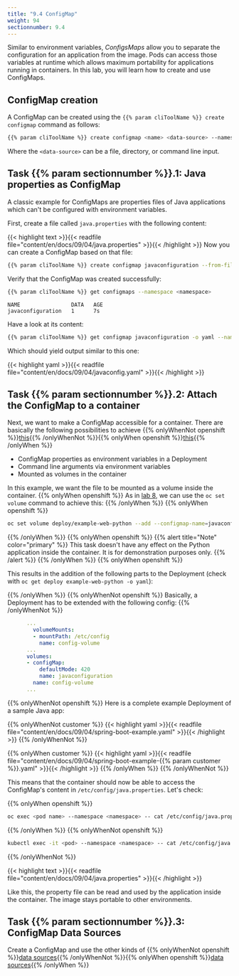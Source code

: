 ```yaml
---
title: "9.4 ConfigMap"
weight: 94
sectionnumber: 9.4
---
```


Similar to environment variables, _ConfigsMaps_ allow you to separate the configuration for an application from the image. Pods can access those variables at runtime which allows maximum portability for applications running in containers.
In this lab, you will learn how to create and use ConfigMaps.


## ConfigMap creation

A ConfigMap can be created using the `{{% param cliToolName %}} create configmap` command as follows:

```bash
{{% param cliToolName %}} create configmap <name> <data-source> --namespace <namespace>
```

Where the `<data-source>` can be a file, directory, or command line input.


## Task {{% param sectionnumber %}}.1: Java properties as ConfigMap

A classic example for ConfigMaps are properties files of Java applications which can't be configured with environment variables.

First, create a file called `java.properties` with the following content:

{{< highlight text >}}{{< readfile file="content/en/docs/09/04/java.properties" >}}{{< /highlight >}}
Now you can create a ConfigMap based on that file:

```bash
{{% param cliToolName %}} create configmap javaconfiguration --from-file=./java.properties --namespace <namespace>
```

Verify that the ConfigMap was created successfully:

```bash
{{% param cliToolName %}} get configmaps --namespace <namespace>
```

```
NAME                DATA   AGE
javaconfiguration   1      7s
```

Have a look at its content:

```bash
{{% param cliToolName %}} get configmap javaconfiguration -o yaml --namespace <namespace>
```

Which should yield output similar to this one:

{{< highlight yaml >}}{{< readfile file="content/en/docs/09/04/javaconfig.yaml" >}}{{< /highlight >}}


## Task {{% param sectionnumber %}}.2: Attach the ConfigMap to a container

Next, we want to make a ConfigMap accessible for a container. There are basically the following possibilities to achieve {{% onlyWhenNot openshift %}}[this](https://kubernetes.io/docs/tasks/configure-pod-container/configure-pod-configmap/){{% /onlyWhenNot %}}{{% onlyWhen openshift %}}[this](https://docs.openshift.com/container-platform/latest/builds/builds-configmaps.html#builds-configmaps-consuming-configmap-in-pods){{% /onlyWhen %}}

* ConfigMap properties as environment variables in a Deployment
* Command line arguments via environment variables
* Mounted as volumes in the container

In this example, we want the file to be mounted as a volume inside the container.
{{% onlyWhen openshift %}}
As in [lab 8](../08/), we can use the `oc set volume` command to achieve this:
{{% /onlyWhen %}}
{{% onlyWhen openshift %}}
```bash
oc set volume deploy/example-web-python --add --configmap-name=javaconfiguration --mount-path=/etc/config --name=config-volume --type configmap --namespace <namespace>
```
{{% /onlyWhen %}}
{{% onlyWhen openshift %}}
{{% alert title="Note" color="primary" %}}
This task doesn't have any effect on the Python application inside the container. It is for demonstration purposes only.
{{% /alert %}}
{{% /onlyWhen %}}
{{% onlyWhen openshift %}}

This results in the addition of the following parts to the Deployment (check with `oc get deploy example-web-python -o yaml`):

{{% /onlyWhen %}}
{{% onlyWhenNot openshift %}}
Basically, a Deployment has to be extended with the following config:
{{% /onlyWhenNot %}}

```yaml
      ...
        volumeMounts:
        - mountPath: /etc/config
          name: config-volume
      ...
      volumes:
      - configMap:
          defaultMode: 420
          name: javaconfiguration
        name: config-volume
      ...
```
{{% onlyWhenNot openshift %}}
Here is a complete example Deployment of a sample Java app:

{{% onlyWhenNot customer %}}
{{< highlight yaml >}}{{< readfile file="content/en/docs/09/04/spring-boot-example.yaml" >}}{{< /highlight >}}
{{% /onlyWhenNot %}}

{{% onlyWhen customer %}}
{{< highlight yaml >}}{{< readfile file="content/en/docs/09/04/spring-boot-example-{{% param customer %}}.yaml" >}}{{< /highlight >}}
{{% /onlyWhen %}}
{{% /onlyWhenNot %}}


This means that the container should now be able to access the ConfigMap's content in `/etc/config/java.properties`. Let's check:


{{% onlyWhen openshift %}}
```bash
oc exec <pod name> --namespace <namespace> -- cat /etc/config/java.properties
```
{{% /onlyWhen %}}
{{% onlyWhenNot openshift %}}
```bash
kubectl exec -it <pod> --namespace <namespace> -- cat /etc/config/java.properties
```
{{% /onlyWhenNot %}}


{{< highlight text >}}{{< readfile file="content/en/docs/09/04/java.properties" >}}{{< /highlight >}}

Like this, the property file can be read and used by the application inside the container. The image stays portable to other environments.


## Task {{% param sectionnumber %}}.3: ConfigMap Data Sources

Create a ConfigMap and use the other kinds of {{% onlyWhenNot openshift %}}[data sources](https://kubernetes.io/docs/tasks/configure-pod-container/configure-pod-configmap/){{% /onlyWhenNot %}}{{% onlyWhen openshift %}}[data sources](https://docs.openshift.com/container-platform/latest/builds/builds-configmaps.html#builds-configmap-create_builds-configmaps){{% /onlyWhen %}}
